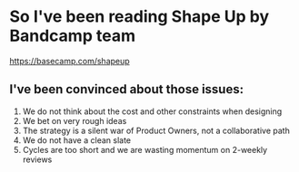 # So I've been reading Shape Up by Bandcamp team
https://basecamp.com/shapeup

## I've been convinced about those issues:
1. We do not think about the cost and other constraints when designing
1. We bet on very rough ideas
1. The strategy is a silent war of Product Owners, not a collaborative path
1. We do not have a clean slate
1. Cycles are too short and we are wasting momentum on 2-weekly reviews

